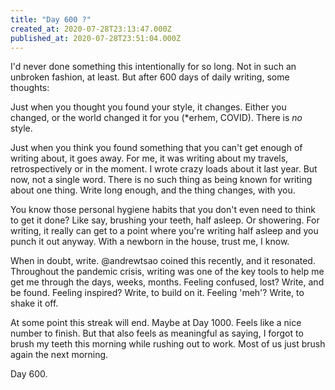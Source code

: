 ```yaml
---
title: "Day 600 ?"
created_at: 2020-07-28T23:13:47.000Z
published_at: 2020-07-28T23:51:04.000Z
---
```

I'd never done something this intentionally for so long. Not in such an unbroken fashion, at least. But after 600 days of daily writing, some thoughts:

  

Just when you thought you found your style, it changes. Either you changed, or the world changed it for you (\*erhem, COVID). There is _no_ style.

Just when you think you found something that you can't get enough of writing about, it goes away. For me, it was writing about my travels, retrospectively or in the moment. I wrote crazy loads about it last year. But now, not a single word. There is no such thing as being known for writing about one thing. Write long enough, and the thing changes, with you.

You know those personal hygiene habits that you don't even need to think to get it done? Like say, brushing your teeth, half asleep. Or showering. For writing, it really can get to a point where you're writing half asleep and you punch it out anyway. With a newborn in the house, trust me, I know.

When in doubt, write. @andrewtsao coined this recently, and it resonated. Throughout the pandemic crisis, writing was one of the key tools to help me get me through the days, weeks, months. Feeling confused, lost? Write, and be found. Feeling inspired? Write, to build on it. Feeling 'meh'? Write, to shake it off.

At some point this streak will end. Maybe at Day 1000. Feels like a nice number to finish. But that also feels as meaningful as saying, I forgot to brush my teeth this morning while rushing out to work. Most of us just brush again the next morning.

  

Day 600.
